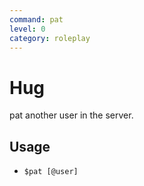 ```yaml
---
command: pat
level: 0
category: roleplay
---
```


# Hug

pat another user in the server.

## Usage

 - `$pat [@user]`
